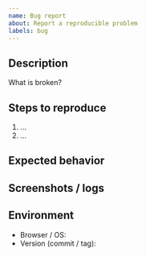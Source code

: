 ```yaml
---
name: Bug report
about: Report a reproducible problem
labels: bug
---
```


## Description

What is broken?

## Steps to reproduce

1. …
2. …

## Expected behavior

## Screenshots / logs

## Environment

- Browser / OS:
- Version (commit / tag):
